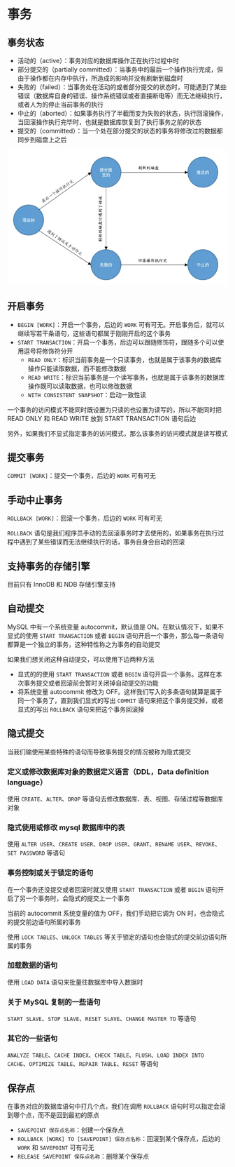 # 事务

## 事务状态

- 活动的（active）：事务对应的数据库操作正在执行过程中时
- 部分提交的（partially committed）：当事务中的最后一个操作执行完成，但由于操作都在内存中执行，所造成的影响并没有刷新到磁盘时
- 失败的（failed）：当事务处在活动的或者部分提交的状态时，可能遇到了某些错误（数据库自身的错误、操作系统错误或者直接断电等）而无法继续执行，或者人为的停止当前事务的执行
- 中止的（aborted）：如果事务执行了半截而变为失败的状态，执行回滚操作，当回滚操作执行完毕时，也就是数据库恢复到了执行事务之前的状态
- 提交的（committed）：当一个处在部分提交的状态的事务将修改过的数据都同步到磁盘上之后

![](./md.assets/transaction_status.png)

## 开启事务

- `BEGIN [WORK]`：开启一个事务，后边的 `WORK` 可有可无。开启事务后，就可以继续写若干条语句，这些语句都属于刚刚开启的这个事务
- `START TRANSACTION`：开启一个事务，后边可以跟随修饰符，跟随多个可以使用逗号将修饰符分开
  - `READ ONLY`：标识当前事务是一个只读事务，也就是属于该事务的数据库操作只能读取数据，而不能修改数据
  - `READ WRITE`：标识当前事务是一个读写事务，也就是属于该事务的数据库操作既可以读取数据，也可以修改数据
  - `WITH CONSISTENT SNAPSHOT`：启动一致性读

一个事务的访问模式不能同时既设置为只读的也设置为读写的，所以不能同时把 READ ONLY 和 READ WRITE 放到 START TRANSACTION 语句后边

另外，如果我们不显式指定事务的访问模式，那么该事务的访问模式就是读写模式

## 提交事务

`COMMIT [WORK]`：提交一个事务，后边的 `WORK` 可有可无

## 手动中止事务

`ROLLBACK [WORK]`：回滚一个事务，后边的 `WORK` 可有可无

`ROLLBACK` 语句是我们程序员手动的去回滚事务时才去使用的，如果事务在执行过程中遇到了某些错误而无法继续执行的话，事务自身会自动的回滚

## 支持事务的存储引擎

目前只有 InnoDB 和 NDB 存储引擎支持

## 自动提交

MySQL 中有一个系统变量 autocommit，默认值是 ON。在默认情况下，如果不显式的使用 `START TRANSACTION` 或者 `BEGIN` 语句开启一个事务，那么每一条语句都算是一个独立的事务，这种特性称之为事务的自动提交

如果我们想关闭这种自动提交，可以使用下边两种方法

- 显式的的使用 `START TRANSACTION` 或者 `BEGIN` 语句开启一个事务。这样在本次事务提交或者回滚前会暂时关闭掉自动提交的功能
- 将系统变量 autocommit 修改为 OFF。这样我们写入的多条语句就算是属于同一个事务了，直到我们显式的写出 `COMMIT` 语句来把这个事务提交掉，或者显式的写出 `ROLLBACK` 语句来把这个事务回滚掉

## 隐式提交

当我们输使用某些特殊的语句而导致事务提交的情况被称为隐式提交

### 定义或修改数据库对象的数据定义语言（DDL，Data definition language）

使用 `CREATE`、`ALTER`、`DROP` 等语句去修改数据库、表、视图、存储过程等数据库对象

### 隐式使用或修改 mysql 数据库中的表

使用 `ALTER USER`、`CREATE USER`、`DROP USER`、`GRANT`、`RENAME USER`、`REVOKE`、`SET PASSWORD` 等语句

### 事务控制或关于锁定的语句

在一个事务还没提交或者回滚时就又使用 `START TRANSACTION` 或者 `BEGIN` 语句开启了另一个事务时，会隐式的提交上一个事务

当前的 autocommit 系统变量的值为 OFF，我们手动把它调为 ON 时，也会隐式的提交前边语句所属的事务

使用 `LOCK TABLES`、`UNLOCK TABLES` 等关于锁定的语句也会隐式的提交前边语句所属的事务

### 加载数据的语句

使用 `LOAD DATA` 语句来批量往数据库中导入数据时

### 关于 MySQL 复制的一些语句

`START SLAVE`、`STOP SLAVE`、`RESET SLAVE`、`CHANGE MASTER TO` 等语句

### 其它的一些语句

`ANALYZE TABLE`、`CACHE INDEX`、`CHECK TABLE`、`FLUSH`、`LOAD INDEX INTO CACHE`、`OPTIMIZE TABLE`、`REPAIR TABLE`、`RESET` 等语句

## 保存点

在事务对应的数据库语句中打几个点，我们在调用 `ROLLBACK` 语句时可以指定会滚到哪个点，而不是回到最初的原点

- `SAVEPOINT 保存点名称`：创建一个保存点
- `ROLLBACK [WORK] TO [SAVEPOINT] 保存点名称`：回滚到某个保存点，后边的 `WORK` 和 `SAVEPOINT` 可有可无
- `RELEASE SAVEPOINT 保存点名称`：删除某个保存点
